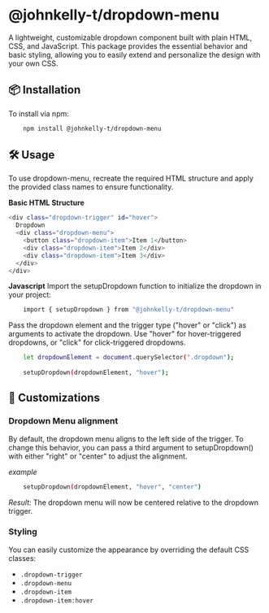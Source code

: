 # @johnkelly-t/dropdown-menu
A lightweight, customizable dropdown component built with plain HTML, CSS, and JavaScript. This package provides the essential behavior and basic styling, allowing you to easily extend and personalize the design with your own CSS.

## 📦 Installation
To install via npm:
```bash
    npm install @johnkelly-t/dropdown-menu
```

## 🛠️ Usage
To use dropdown-menu, recreate the required HTML structure and apply the provided class names to ensure functionality.

**Basic HTML Structure**

```bash
<div class="dropdown-trigger" id="hover">
  Dropdown
  <div class="dropdown-menu">
    <button class="dropdown-item">Item 1</button>
    <div class="dropdown-item">Item 2</div>
    <div class="dropdown-item">Item 3</div>
  </div>
</div>
```

**Javascript**
Import the setupDropdown function to initialize the dropdown in your project:
```bash
    import { setupDropdown } from "@johnkelly-t/dropdown-menu"
```

Pass the dropdown element and the trigger type ("hover" or "click") as arguments to activate the dropdown. Use "hover" for hover-triggered dropdowns, or "click" for click-triggered dropdowns.
```bash
    let dropdownElement = document.querySelector(".dropdown");
    
    setupDropdown(dropdownElement, "hover");
```

## 🎨 Customizations

### Dropdown Menu alignment
By default, the dropdown menu aligns to the left side of the trigger. To change this behavior, you can pass a third argument to setupDropdown() with either "right" or "center" to adjust the alignment.

*example*



```bash
    setupDropdown(dropdownElement, "hover", "center")
```

*Result:*
The dropdown menu will now be centered relative to the dropdown trigger.

### Styling
You can easily customize the appearance by overriding the default CSS classes:

- `.dropdown-trigger`
- `.dropdown-menu`
- `.dropdown-item`
- `.dropdown-item:hover`